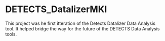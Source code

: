 # DETECTS_DatalizerMKI

This project was he first itteration of the Detects Datalizer Data Analysis tool. It helped bridge the way for the future of the DETECTS Data Analysis tools.

